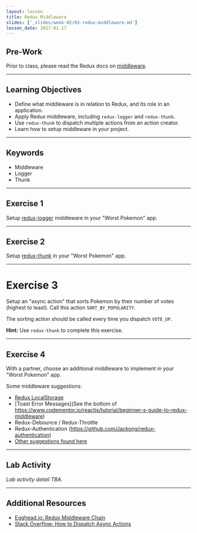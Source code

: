 ```yaml
---
layout: lesson
title: Redux Middleware
slides: ['_slides/week-02/03-redux-middleware.md']
lesson_date: 2017-01-17
---
```


## Pre-Work

Prior to class, please read the Redux docs on [middleware](http://redux.js.org/docs/advanced/Middleware.html).

---

## Learning Objectives

- Define what middleware is in relation to Redux, and its role in an application.
- Apply Redux middleware, including `redux-logger` and `redux-thunk`.
- Use `redux-thunk` to dispatch multiple actions from an action creator.
- Learn how to setup middleware in your project.

---

## Keywords

- Middleware
- Logger
- Thunk

---

## Exercise 1

Setup [redux-logger](https://github.com/evgenyrodionov/redux-logger) middleware in your "Worst Pokemon" app.

---

## Exercise 2

Setup [redux-thunk](https://github.com/gaearon/redux-thunk) in your "Worst Pokemon" app.

---

# Exercise 3

Setup an "async action" that sorts Pokemon by their number of votes (highest to least). Call this action `SORT_BY_POPULARITY`.

The sorting action should be called every time you dispatch `VOTE_UP`.

**Hint:** Use `redux-thunk` to complete this exercise.

---

## Exercise 4

With a partner, choose an additional middleware to implement in your "Worst Pokemon" app.

Some middleware suggestions:

- [Redux LocalStorage](https://github.com/elgerlambert/redux-localstorage)
- [Toast Error Messages](See the bottom of https://www.codementor.io/reactjs/tutorial/beginner-s-guide-to-redux-middleware)
- Redux-Debounce / Redux-Throttle
- Redux-Authentication (https://github.com/Jackong/redux-authentication)
- [Other suggestions found here](https://github.com/xgrommx/awesome-redux#react---a-javascript-library-for-building-user-interfaces)

---

## Lab Activity

*Lab activity detail TBA.*

---

## Additional Resources

- [Egghead.io: Redux Middleware Chain](https://egghead.io/lessons/javascript-redux-the-middleware-chain?course=building-react-applications-with-idiomatic-redux)
- [Stack Overflow: How to Dispatch Async Actions](http://stackoverflow.com/questions/35411423/how-to-dispatch-a-redux-action-with-a-timeout/35415559#35415559)
